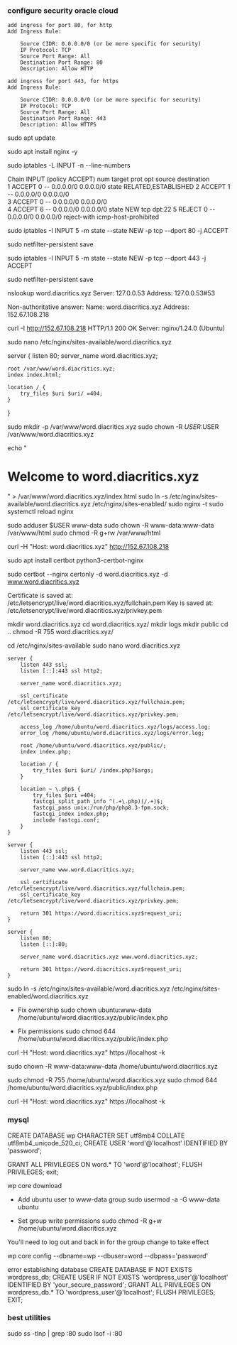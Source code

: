 ### configure security oracle cloud
```
add ingress for port 80, for http
Add Ingress Rule:

    Source CIDR: 0.0.0.0/0 (or be more specific for security)
    IP Protocol: TCP
    Source Port Range: All
    Destination Port Range: 80
    Description: Allow HTTP

add ingress for port 443, for https
Add Ingress Rule:

    Source CIDR: 0.0.0.0/0 (or be more specific for security)
    IP Protocol: TCP
    Source Port Range: All
    Destination Port Range: 443
    Description: Allow HTTPS

```  

sudo apt update

sudo apt install nginx -y

sudo iptables -L INPUT -n --line-numbers

Chain INPUT (policy ACCEPT)
num  target     prot opt source               destination         
1    ACCEPT     0    --  0.0.0.0/0            0.0.0.0/0            state RELATED,ESTABLISHED
2    ACCEPT     1    --  0.0.0.0/0            0.0.0.0/0           
3    ACCEPT     0    --  0.0.0.0/0            0.0.0.0/0           
4    ACCEPT     6    --  0.0.0.0/0            0.0.0.0/0            state NEW tcp dpt:22
5    REJECT     0    --  0.0.0.0/0            0.0.0.0/0            reject-with icmp-host-prohibited

sudo iptables -I INPUT 5 -m state --state NEW -p tcp --dport 80 -j ACCEPT

sudo netfilter-persistent save

sudo iptables -I INPUT 5 -m state --state NEW -p tcp --dport 443 -j ACCEPT

sudo netfilter-persistent save

nslookup word.diacritics.xyz
Server:         127.0.0.53
Address:        127.0.0.53#53

Non-authoritative answer:
Name:   word.diacritics.xyz
Address: 152.67.108.218

curl -I http://152.67.108.218
HTTP/1.1 200 OK
Server: nginx/1.24.0 (Ubuntu)

sudo nano /etc/nginx/sites-available/word.diacritics.xyz

server {
    listen 80;
    server_name word.diacritics.xyz;

    root /var/www/word.diacritics.xyz;
    index index.html;

    location / {
        try_files $uri $uri/ =404;
    }
}

sudo mkdir -p /var/www/word.diacritics.xyz
sudo chown -R $USER:$USER /var/www/word.diacritics.xyz

echo "<h1>Welcome to word.diacritics.xyz</h1>" > /var/www/word.diacritics.xyz/index.html
sudo ln -s /etc/nginx/sites-available/word.diacritics.xyz /etc/nginx/sites-enabled/
sudo nginx -t 
sudo systemctl reload nginx

sudo adduser $USER www-data
sudo chown -R www-data:www-data /var/www/html
sudo chmod -R g+rw /var/www/html

curl -H "Host: word.diacritics.xyz" http://152.67.108.218

sudo apt install certbot python3-certbot-nginx

sudo certbot --nginx certonly -d word.diacritics.xyz -d www.word.diacritics.xyz

Certificate is saved at: /etc/letsencrypt/live/word.diacritics.xyz/fullchain.pem
Key is saved at:         /etc/letsencrypt/live/word.diacritics.xyz/privkey.pem

mkdir word.diacritics.xyz
cd word.diacritics.xyz/
mkdir logs
mkdir public
cd ..
chmod -R 755 word.diacritics.xyz/

cd /etc/nginx/sites-available
sudo nano word.diacritics.xyz

```
server {
    listen 443 ssl;
    listen [::]:443 ssl http2;

    server_name word.diacritics.xyz;

    ssl_certificate /etc/letsencrypt/live/word.diacritics.xyz/fullchain.pem;
    ssl_certificate_key /etc/letsencrypt/live/word.diacritics.xyz/privkey.pem;

    access_log /home/ubuntu/word.diacritics.xyz/logs/access.log;
    error_log /home/ubuntu/word.diacritics.xyz/logs/error.log;

    root /home/ubuntu/word.diacritics.xyz/public/;
    index index.php;

    location / {
        try_files $uri $uri/ /index.php?$args;
    }

    location ~ \.php$ {
        try_files $uri =404;
        fastcgi_split_path_info ^(.+\.php)(/.+)$;
        fastcgi_pass unix:/run/php/php8.3-fpm.sock;
        fastcgi_index index.php;
        include fastcgi.conf;
    }
}

server {
    listen 443 ssl;
    listen [::]:443 ssl http2;

    server_name www.word.diacritics.xyz;

    ssl_certificate /etc/letsencrypt/live/word.diacritics.xyz/fullchain.pem;
    ssl_certificate_key /etc/letsencrypt/live/word.diacritics.xyz/privkey.pem;

    return 301 https://word.diacritics.xyz$request_uri;
}

server {
    listen 80;
    listen [::]:80;

    server_name word.diacritics.xyz www.word.diacritics.xyz;

    return 301 https://word.diacritics.xyz$request_uri;
}

```

sudo ln -s /etc/nginx/sites-available/word.diacritics.xyz /etc/nginx/sites-enabled/word.diacritics.xyz

- Fix ownership
sudo chown ubuntu:www-data /home/ubuntu/word.diacritics.xyz/public/index.php

-  Fix permissions
sudo chmod 644 /home/ubuntu/word.diacritics.xyz/public/index.php

curl -H "Host: word.diacritics.xyz" https://localhost -k

sudo chown -R www-data:www-data /home/ubuntu/word.diacritics.xyz

sudo chmod -R 755 /home/ubuntu/word.diacritics.xyz
sudo chmod 644 /home/ubuntu/word.diacritics.xyz/public/index.php


curl -H "Host: word.diacritics.xyz" https://localhost -k

### mysql
CREATE DATABASE wp CHARACTER SET utf8mb4 COLLATE utf8mb4_unicode_520_ci;
CREATE USER 'word'@'localhost' IDENTIFIED BY 'password';

GRANT ALL PRIVILEGES ON word.* TO 'word'@'localhost';
FLUSH PRIVILEGES;
exit;

wp core download

- Add ubuntu user to www-data group
sudo usermod -a -G www-data ubuntu

- Set group write permissions
sudo chmod -R g+w /home/ubuntu/word.diacritics.xyz

You'll need to log out and back in for the group change to take effect

wp core config --dbname=wp --dbuser=word --dbpass='password'

error establishing database
CREATE DATABASE IF NOT EXISTS wordpress_db;
CREATE USER IF NOT EXISTS 'wordpress_user'@'localhost' IDENTIFIED BY 'your_secure_password';
GRANT ALL PRIVILEGES ON wordpress_db.* TO 'wordpress_user'@'localhost';
FLUSH PRIVILEGES;
EXIT;



### best utilities
sudo ss -tlnp | grep :80
sudo lsof -i :80